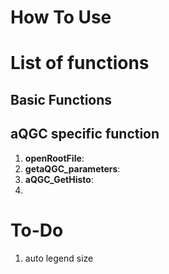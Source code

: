 # How To Use

	


# List of functions

## Basic Functions

## aQGC specific function
1. **openRootFile**: 
2. **getaQGC_parameters**:
3. **aQGC_GetHisto**:
4. 


# To-Do

1. auto legend size
